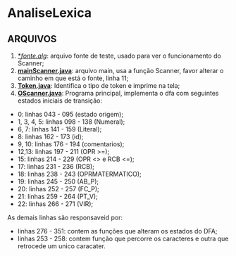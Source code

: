 # AnaliseLexica

## ARQUIVOS
1. [**fonte.alg*]([https://github.com/pauloh48/AnaliseLexica/blob/main/analisadorLexico/src/analisadorLexico/mainScanner.java](https://github.com/pauloh48/AnaliseLexica/blob/main/analisadorLexico/src/analisadorLexico/fonte.alg)): arquivo fonte de teste, usado para ver o funcionamento do Scanner;
2. [**mainScanner.java**](https://github.com/pauloh48/AnaliseLexica/blob/main/analisadorLexico/src/analisadorLexico/mainScanner.java): arquivo main, usa a função Scanner, favor alterar o caminho em que está o fonte, linha 11;
3. [**Token.java**](https://github.com/pauloh48/AnaliseLexica/blob/main/analisadorLexico/src/analisadorLexico/Token.java): Identifica o tipo de token e imprime na tela;
4. [**OScanner.java**](https://github.com/pauloh48/AnaliseLexica/blob/main/analisadorLexico/src/analisadorLexico/OScanner.java): Programa principal, implementa o dfa com seguintes estados iniciais de transição:

+ 0:          linhas 043 - 095    (estado origem);
+ 1, 3, 4, 5: linhas 098 - 138    (Numeral);
+ 6, 7:       linhas 141 - 159    (Literal);
+ 8:          linhas 162 - 173    (id);
+ 9, 10:      linhas 176 - 194    (comentarios);
+ 12,13:      linhas 197 - 211    (OPR >=);
+ 15:         linhas 214 - 229    (OPR <> e RCB <=);
+ 17:         linhas 231 - 236    (RCB);
+ 18:         linhas 238 - 243    (OPRMATERMATICO);
+ 19:         linhas 245 - 250    (AB_P);
+ 20:         linhas 252 - 257    (FC_P);
+ 21:         linhas 259 - 264    (PT_V);
+ 22:         linhas 266 - 271    (VIR);

As demais linhas são responsaveid por:
+ linhas 276 - 351: contem as funções que alteram os estados do DFA;
+ linhas 253 - 258: contem função que percorre os caracteres e outra que retrocede um unico caracater.
